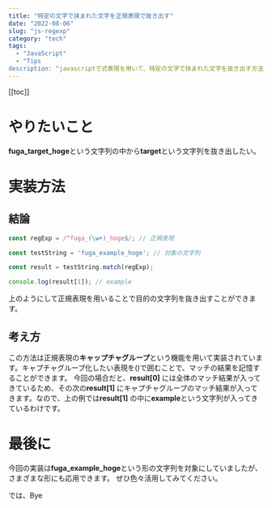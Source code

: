 ```yaml
---
title: "特定の文字で挟まれた文字を正規表現で抜き出す"
date: "2022-08-06"
slug: "js-regexp"
category: "tech"
tags:
  - "JavaScript"
  - "Tips
description: "javascriptで式表現を用いて、特定の文字で挟まれた文字を抜き出す方法を紹介します。"
---
```


[[toc]]

# やりたいこと

**fuga_target_hoge**という文字列の中から**target**という文字列を抜き出したい。

# 実装方法

## 結論

```javascript
const regExp = /^fuga_(\w+)_hoge$/; // 正規表現

const testString = 'fuga_example_hoge'; // 対象の文字列

const result = testString.match(regExp);

console.log(result[1]); // example
```

上のようにして正規表現を用いることで目的の文字列を抜き出すことができます。

## 考え方

この方法は正規表現の**キャップチャグループ**という機能を用いて実装されています。キャプチャグループ化したい表現を()で囲むことで、マッチの結果を記憶することができます。
今回の場合だと、**result[0]** には全体のマッチ結果が入ってきているため、その次の**result[1]** にキャプチャグループのマッチ結果が入ってきます。なので、上の例では**result[1]** の中に**example**という文字列が入ってきているわけです。

# 最後に

今回の実装は**fuga_example_hoge**という形の文字列を対象にしていましたが、さまざまな形にも応用できます。
ぜひ色々活用してみてください。

では、Bye
